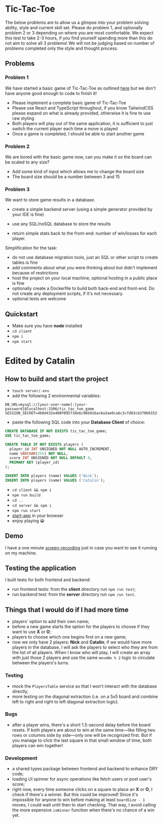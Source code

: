# Tic-Tac-Toe

The below problems are to allow us a glimpse into your problem solving ability, style and current skill set. Please do problem 1, and optionally problem 2 or 3 depending on where you are most comfortable. We expect this test to take 2-3 hours, if you find yourself spending more than this do not aim to solve all 3 problems! We will not be judging based on number of problems completed only the style and thought process.

## Problems

### Problem 1

We have started a basic game of Tic-Tac-Toe as outlined [here](https://en.wikipedia.org/wiki/Tic-tac-toe) but we don't have anyone good enough to code to finish it!

- Please implement a complete basic game of Tic-Tac-Toe
- Please use React and TypeScript throughout, if you know TailwindCSS please expand on what is already provided, otherwise it is fine to use raw styling
- Both players will play out of the same application, it is sufficient to just switch the current player each time a move is played
- Once a game is completed, I should be able to start another game

### Problem 2

We are bored with the basic game now, can you make it so the board can be scaled to any size?

- Add some kind of input which allows me to change the board size
- The board size should be a number between 3 and 15

### Problem 3

We want to store game results in a database.

- create a simple backend server (using a simple generator provided by your IDE is fine)

- use any SQL/noSQL database to store the results
- return simple stats back to the front-end: number of win/losses for each player.

Simplification for the task:

- do not use database migration tools, just an SQL or other script to create tables is fine
- add comments about what you were thinking about but didn’t implement because of restrictions
- host the project on your local machine, optional hosting in a public place is fine
- optionally create a Dockerfile to build both back-end and front-end. Do not create any deployment scripts, if it's not necessary.
- optional tests are welcome

## Quickstart

- Make sure you have **node** installed
- `cd client`
- `npm i`
- `npm start`

# Edited by Catalin

## How to build and start the project

- `touch server/.env`
- add the following 2 environmental variables:

```plaintext
DB_URL=mysql://[your-user-name]:[your-password]@localhost:3306/tic_tac_toe_game
SESSION_SECRET=4b0d432e400f09573de6c96b916ac6a3ae0ca6c3cfd83cb370b0152fc54dd845fc233b6381238e0981f1df97d189690c6dbc0afad59e5c46ed575cc64bf009dc
```

- paste the following SQL code into your **Database Client** of choice:

```sql
CREATE DATABASE IF NOT EXISTS tic_tac_toe_game;
USE tic_tac_toe_game;

CREATE TABLE IF NOT EXISTS players (
  player_id INT UNSIGNED NOT NULL AUTO_INCREMENT,
  name VARCHAR(255) NOT NULL,
  score INT UNSIGNED NOT NULL DEFAULT 0,
  PRIMARY KEY (player_id)
);

INSERT INTO players (name) VALUES ('Nick');
INSERT INTO players (name) VALUES ('Catalin');
```

- `cd client && npm i`
- `npm run build`
- `cd ..`
- `cd server && npm i`
- `npm run start`
- [start-app](http://localhost:4000/) in your browser
- enjoy playing 😀

## Demo

I have a one minute [screen-recording](https://drive.google.com/file/d/1qoQe1PemifEi0K1FgWrQc6hLb3ECAOH6/view?usp=sharing) just in case you want to see it running on my machine.

## Testing the application

I built tests for both frontend and backend:

- run frontend tests: from the **client** directory run `npm run test`;
- run backend test: from the **server** directory run `npm run test`.

## Things that I would do if I had more time

- players' option to add their own name;
- before a new game starts the option for the players to choose if they want to use **X** or **O**;
- players to choose which one begins first on a new game;
- now we only have 2 players: **Nick** and **Catalin**; if we would have more players in the database, I will ask the players to select who they are from the list of all players. When I know who will play, I will create an array with just those 2 players and use the same `moveNo % 2` logic to circulate between the players's turns.

### Testing

- mock the `PlayersTable` service so that I won't interact with the database directly;
- more testing on the diagonal extraction (i.e. on a 5x5 board and combine left to right and right to left diagonal extraction logic).

### Bugs

- after a player wins, there's a short 1.5-second delay before the board resets. If both players are about to win at the same time—like filling two rows or columns side by side—only one will be recognized first. But if you manage to click the last square in that small window of time, both players can win together!

### Development

- a shared types package between frontend and backend to enhance DRY code;
- loading UI spinner for async operations like fetch users or post user's score;
- right now, every time someone clicks on a square to place an **X** or **O**, I check if there's a winner. But this could be improved! Since it's impossible for anyone to win before making at least `boardSize - 1` moves, I could wait until then to start checking. That way, I avoid calling the more expensive `isWinner` function when there's no chance of a win yet.
